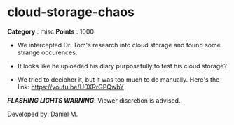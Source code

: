 # cloud-storage-chaos

**Category** : misc
**Points** : 1000

* We intercepted Dr. Tom's research into cloud storage and found some strange occurences. 
 * It looks like he uploaded his diary purposefully to test his cloud storage? 
 * We tried to decipher it, but it was too much to do manually. Here's the link: https://youtu.be/U0XRrGPQwbY
 
 ***FLASHING LIGHTS WARNING***: Viewer discretion is advised.

Developed by:	 [Daniel M.](https://github.com/dmarriello)




